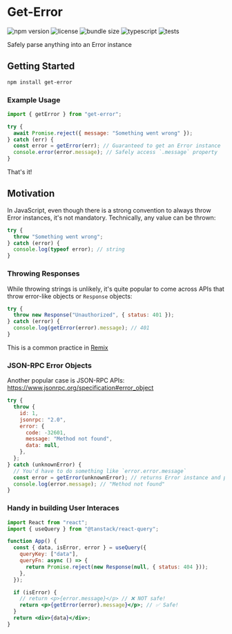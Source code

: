 # Get-Error

![npm version](https://img.shields.io/npm/v/get-error.svg)
![license](https://img.shields.io/npm/l/get-error.svg)
![bundle size](https://img.shields.io/bundlephobia/minzip/get-error)
![typescript](https://img.shields.io/badge/TypeScript-ready-blue.svg)
![tests](https://github.com/everdimension/get-error/actions/workflows/node.js.yml/badge.svg)

Safely parse anything into an Error instance

## Getting Started

```sh
npm install get-error
```

### Example Usage

```js
import { getError } from "get-error";

try {
  await Promise.reject({ message: "Something went wrong" });
} catch (err) {
  const error = getError(err); // Guaranteed to get an Error instance
  console.error(error.message); // Safely access `.message` property
}
```

That's it!

## Motivation

In JavaScript, even though there is a strong convention to always throw Error instances, it's not mandatory. Technically, any value can be thrown:

```js
try {
  throw "Something went wrong";
} catch (error) {
  console.log(typeof error); // string
}
```

### Throwing Responses

While throwing strings is unlikely, it's quite popular to come across APIs that throw error-like objects or `Response` objects:

```js
try {
  throw new Response("Unauthorized", { status: 401 });
} catch (error) {
  console.log(getError(error).message); // 401
}
```

This is a common practice in [Remix](https://remix.run/docs/en/main/guides/errors)

### JSON-RPC Error Objects

Another popular case is JSON-RPC APIs: https://www.jsonrpc.org/specification#error_object

```js
try {
  throw {
    id: 1,
    jsonrpc: "2.0",
    error: {
      code: -32601,
      message: "Method not found",
      data: null,
    },
  };
} catch (unknownError) {
  // You'd have to do something like `error.error.message`
  const error = getError(unknownError); // returns Error instance and preserves `code` and `data` fields
  console.log(error.message); // "Method not found"
}
```

### Handy in building User Interaces

```jsx
import React from "react";
import { useQuery } from "@tanstack/react-query";

function App() {
  const { data, isError, error } = useQuery({
    queryKey: ["data"],
    queryFn: async () => {
      return Promise.reject(new Response(null, { status: 404 }));
    },
  });

  if (isError) {
    // return <p>{error.message}</p> // ❌ NOT safe!
    return <p>{getError(error).message}</p>; // ✅ Safe!
  }
  return <div>{data}</div>;
}
```
